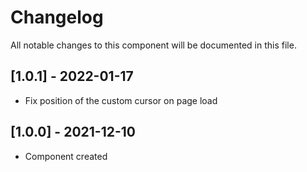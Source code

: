 # Changelog
All notable changes to this component will be documented in this file.

## [1.0.1] - 2022-01-17
- Fix position of the custom cursor on page load

## [1.0.0] - 2021-12-10
- Component created
